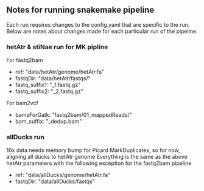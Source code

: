 ## Notes for running snakemake pipeline ##

Each run requires changes to the config.yaml that are specific to the run. Below are notes about changes made for each particular run of the pipeline. 

### hetAtr & stiNae run for MK pipline ###
For fastq2bam
- ref: "data/hetAtr/genome/hetAtr.fa"
- fastqDir: "data/hetAtr/fastqs/" 
- fastq_suffix1: "_1.fastq.gz"
- fastq_suffix2: "_2.fastq.gz"

For bam2vcf
- bamsForGatk: "fastq2bam/01_mappedReads/"
- bam_suffix: "_dedup.bam"

### allDucks run ###
10x data needs memory bump for Picard MarkDuplicates, so for now, aligning all ducks to hetAtr genome 
Everything is the same as the above hetAtr parameters with the following exception for the fastq2bam pipeline
- ref: "data/allDucks/genome/hetAtr.fa"
- fastqDir: "data/allDucks/fastqs" 

